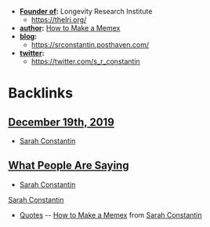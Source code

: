 - **[Founder of](<Founder of.md>):** Longevity Research Institute
    - https://thelri.org/
- **[author](<author.md>):** [How to Make a Memex](<How to Make a Memex.md>)
- **[blog](<blog.md>):**
    - https://srconstantin.posthaven.com/
- **[twitter](<twitter.md>):**
    - https://twitter.com/s_r_constantin

# Backlinks
## [December 19th, 2019](<December 19th, 2019.md>)
- [Sarah Constantin](<Sarah Constantin.md>)

## [What People Are Saying](<What People Are Saying.md>)
- [Sarah Constantin](<Sarah Constantin.md>)

[Sarah Constantin](<Sarah Constantin.md>)

- [Quotes](<Quotes.md>) -- [How to Make a Memex](<How to Make a Memex.md>) from [Sarah Constantin](<Sarah Constantin.md>)

